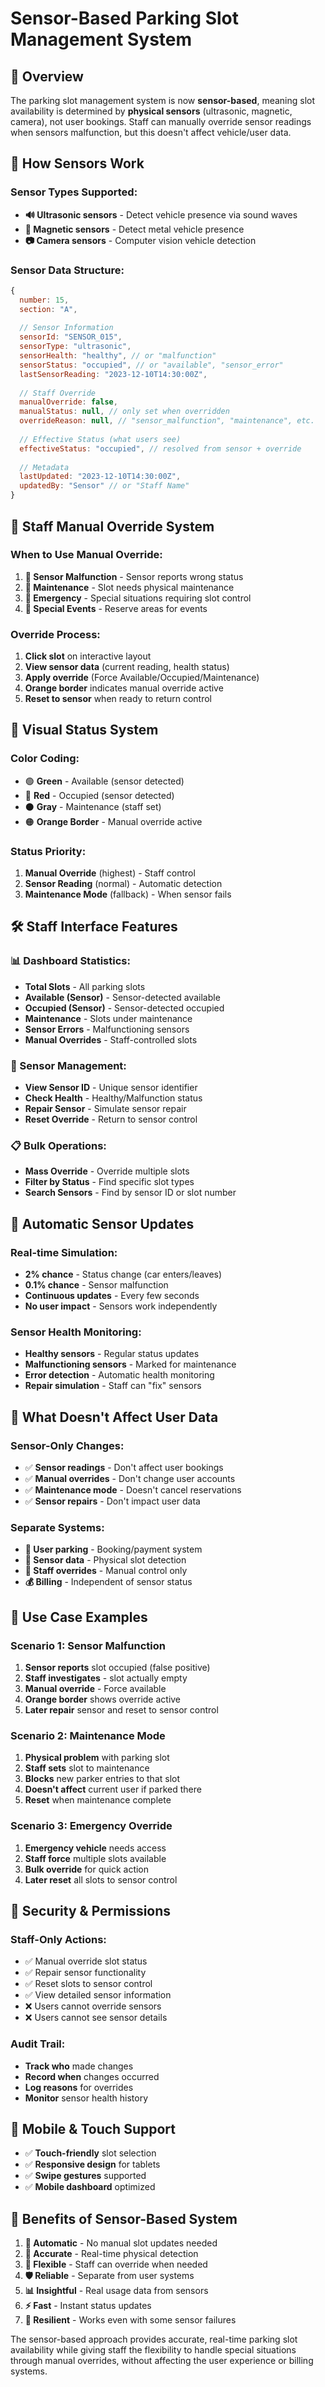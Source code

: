 # Sensor-Based Parking Slot Management System

## 🎯 **Overview**

The parking slot management system is now **sensor-based**, meaning slot availability is determined by **physical sensors** (ultrasonic, magnetic, camera), not user bookings. Staff can manually override sensor readings when sensors malfunction, but this doesn't affect vehicle/user data.

## 📡 **How Sensors Work**

### **Sensor Types Supported:**
- **🔊 Ultrasonic sensors** - Detect vehicle presence via sound waves
- **🧲 Magnetic sensors** - Detect metal vehicle presence
- **📷 Camera sensors** - Computer vision vehicle detection

### **Sensor Data Structure:**
```javascript
{
  number: 15,
  section: "A",
  
  // Sensor Information
  sensorId: "SENSOR_015",
  sensorType: "ultrasonic",
  sensorHealth: "healthy", // or "malfunction"
  sensorStatus: "occupied", // or "available", "sensor_error"
  lastSensorReading: "2023-12-10T14:30:00Z",
  
  // Staff Override
  manualOverride: false,
  manualStatus: null, // only set when overridden
  overrideReason: null, // "sensor_malfunction", "maintenance", etc.
  
  // Effective Status (what users see)
  effectiveStatus: "occupied", // resolved from sensor + override
  
  // Metadata
  lastUpdated: "2023-12-10T14:30:00Z",
  updatedBy: "Sensor" // or "Staff Name"
}
```

## 🔧 **Staff Manual Override System**

### **When to Use Manual Override:**
1. **🚨 Sensor Malfunction** - Sensor reports wrong status
2. **🔧 Maintenance** - Slot needs physical maintenance
3. **🚨 Emergency** - Special situations requiring slot control
4. **🎪 Special Events** - Reserve areas for events

### **Override Process:**
1. **Click slot** on interactive layout
2. **View sensor data** (current reading, health status)
3. **Apply override** (Force Available/Occupied/Maintenance)
4. **Orange border** indicates manual override active
5. **Reset to sensor** when ready to return control

## 🎨 **Visual Status System**

### **Color Coding:**
- 🟢 **Green** - Available (sensor detected)
- 🔴 **Red** - Occupied (sensor detected)
- ⚫ **Gray** - Maintenance (staff set)
- 🟠 **Orange Border** - Manual override active

### **Status Priority:**
1. **Manual Override** (highest) - Staff control
2. **Sensor Reading** (normal) - Automatic detection
3. **Maintenance Mode** (fallback) - When sensor fails

## 🛠️ **Staff Interface Features**

### **📊 Dashboard Statistics:**
- **Total Slots** - All parking slots
- **Available (Sensor)** - Sensor-detected available
- **Occupied (Sensor)** - Sensor-detected occupied
- **Maintenance** - Slots under maintenance
- **Sensor Errors** - Malfunctioning sensors
- **Manual Overrides** - Staff-controlled slots

### **🔧 Sensor Management:**
- **View Sensor ID** - Unique sensor identifier
- **Check Health** - Healthy/Malfunction status
- **Repair Sensor** - Simulate sensor repair
- **Reset Override** - Return to sensor control

### **📋 Bulk Operations:**
- **Mass Override** - Override multiple slots
- **Filter by Status** - Find specific slot types
- **Search Sensors** - Find by sensor ID or slot number

## 🔄 **Automatic Sensor Updates**

### **Real-time Simulation:**
- **2% chance** - Status change (car enters/leaves)
- **0.1% chance** - Sensor malfunction
- **Continuous updates** - Every few seconds
- **No user impact** - Sensors work independently

### **Sensor Health Monitoring:**
- **Healthy sensors** - Regular status updates
- **Malfunctioning sensors** - Marked for maintenance
- **Error detection** - Automatic health monitoring
- **Repair simulation** - Staff can "fix" sensors

## 🚫 **What Doesn't Affect User Data**

### **Sensor-Only Changes:**
- ✅ **Sensor readings** - Don't affect user bookings
- ✅ **Manual overrides** - Don't change user accounts
- ✅ **Maintenance mode** - Doesn't cancel reservations
- ✅ **Sensor repairs** - Don't impact user data

### **Separate Systems:**
- **🚗 User parking** - Booking/payment system
- **📡 Sensor data** - Physical slot detection
- **👤 Staff overrides** - Manual control only
- **💰 Billing** - Independent of sensor status

## 🎯 **Use Case Examples**

### **Scenario 1: Sensor Malfunction**
1. **Sensor reports** slot occupied (false positive)
2. **Staff investigates** - slot actually empty
3. **Manual override** - Force available
4. **Orange border** shows override active
5. **Later repair** sensor and reset to sensor control

### **Scenario 2: Maintenance Mode**
1. **Physical problem** with parking slot
2. **Staff sets** slot to maintenance
3. **Blocks** new parker entries to that slot
4. **Doesn't affect** current user if parked there
5. **Reset** when maintenance complete

### **Scenario 3: Emergency Override**
1. **Emergency vehicle** needs access
2. **Staff force** multiple slots available
3. **Bulk override** for quick action
4. **Later reset** all slots to sensor control

## 🔐 **Security & Permissions**

### **Staff-Only Actions:**
- ✅ Manual override slot status
- ✅ Repair sensor functionality
- ✅ Reset slots to sensor control
- ✅ View detailed sensor information
- ❌ Users cannot override sensors
- ❌ Users cannot see sensor details

### **Audit Trail:**
- **Track who** made changes
- **Record when** changes occurred
- **Log reasons** for overrides
- **Monitor** sensor health history

## 📱 **Mobile & Touch Support**

- ✅ **Touch-friendly** slot selection
- ✅ **Responsive design** for tablets
- ✅ **Swipe gestures** supported
- ✅ **Mobile dashboard** optimized

## 🚀 **Benefits of Sensor-Based System**

1. **🤖 Automatic** - No manual slot updates needed
2. **🎯 Accurate** - Real-time physical detection
3. **🔧 Flexible** - Staff can override when needed
4. **🛡️ Reliable** - Separate from user systems
5. **📊 Insightful** - Real usage data from sensors
6. **⚡ Fast** - Instant status updates
7. **🔄 Resilient** - Works even with some sensor failures

The sensor-based approach provides accurate, real-time parking slot availability while giving staff the flexibility to handle special situations through manual overrides, without affecting the user experience or billing systems.
